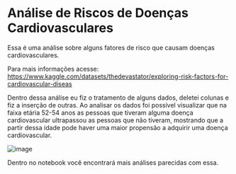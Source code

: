 # Análise de Riscos de Doenças Cardiovasculares

Essa é uma análise sobre alguns fatores de risco que causam doenças cardiovasculares.

Para mais informações acesse: https://www.kaggle.com/datasets/thedevastator/exploring-risk-factors-for-cardiovascular-diseas

Dentro dessa análise eu fiz o tratamento de alguns dados, deletei colunas e fiz a inserção de outras.
Ao analisar os dados foi possível visualizar que na faixa etária 52-54 anos as pessoas que tiveram alguma doença cardiovascular ultrapassou as pessoas que não tiveram, mostrando que a partir dessa idade pode haver uma maior propensão a adquirir uma doença cardiovascular. 

![image](https://github.com/Staaks77/Heart-Disease/assets/109167350/e8041178-78d6-414d-822d-a3bf9a5ba2fa)

Dentro no notebook você encontrará mais análises parecidas com essa.
